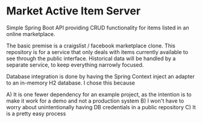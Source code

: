 # Market Active Item Server
Simple Spring Boot API providing CRUD functionality for items listed in an online marketplace. 

The basic premise is a craigslist / facebook marketplace clone. This repository is for a service that only deals with items currently available to see through the public interface. Historical data will be handled by a separate service, to keep everything narrowly focused. 

Database integration is done by having the Spring Context inject an adapter to an in-memory H2 database. I chose this because 

A) It is one fewer dependency for an example project, as the intention is to make it work for a demo and not a production system 
B) I won't have to worry about unintentionally having DB credentials in a public repository 
C) It is a pretty easy process 
